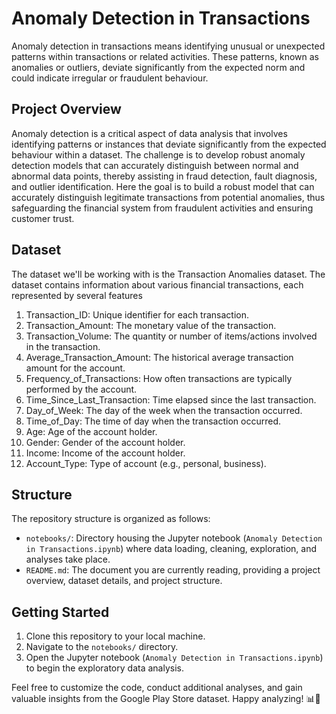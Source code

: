 # Anomaly Detection in Transactions

Anomaly detection in transactions means identifying unusual or unexpected patterns within transactions or related activities. These patterns, known as anomalies or outliers, deviate significantly from the expected norm and could indicate irregular or fraudulent behaviour.

## Project Overview

Anomaly detection is a critical aspect of data analysis that involves identifying patterns or instances that deviate significantly from the expected behaviour within a dataset. The challenge is to develop robust anomaly detection models that can accurately distinguish between normal and abnormal data points, thereby assisting in fraud detection, fault diagnosis, and outlier identification. Here the goal is to build a robust model that can accurately distinguish legitimate transactions from potential anomalies, thus safeguarding the financial system from fraudulent activities and ensuring customer trust.

## Dataset

The dataset we'll be working with is the Transaction Anomalies dataset. The dataset contains information about various financial transactions, each represented by several features

1. Transaction_ID: Unique identifier for each transaction.
2. Transaction_Amount: The monetary value of the transaction.
3. Transaction_Volume: The quantity or number of items/actions involved in the transaction.
4. Average_Transaction_Amount: The historical average transaction amount for the account.
5. Frequency_of_Transactions: How often transactions are typically performed by the account.
6. Time_Since_Last_Transaction: Time elapsed since the last transaction.
7. Day_of_Week: The day of the week when the transaction occurred.
8. Time_of_Day: The time of day when the transaction occurred.
9. Age: Age of the account holder.
10. Gender: Gender of the account holder.
11. Income: Income of the account holder.
12. Account_Type: Type of account (e.g., personal, business).

## Structure

The repository structure is organized as follows:

- `notebooks/`: Directory housing the Jupyter notebook (`Anomaly Detection in Transactions.ipynb`) where data loading, cleaning, exploration, and analyses take place.
- `README.md`: The document you are currently reading, providing a project overview, dataset details, and project structure.

## Getting Started

1. Clone this repository to your local machine.
2. Navigate to the `notebooks/` directory.
3. Open the Jupyter notebook (`Anomaly Detection in Transactions.ipynb`) to begin the exploratory data analysis.

Feel free to customize the code, conduct additional analyses, and gain valuable insights from the Google Play Store dataset. Happy analyzing! 📊📱
